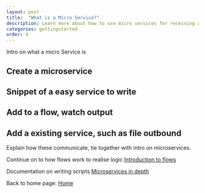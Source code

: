 ```yaml
---
layout: post
title:  "What is a Micro Service?"
description: Learn more about how to use micro services for receiving and transmitting messages to and from other services. Learn about the different types of services and how use them in different scenarios.
categories: gettingstarted
order: 4
---
```


Intro on what a micro Service is

## Create a microservice

## Snippet of a easy service to write

## Add to a flow, watch output

## Add a existing service, such as file outbound

Explain how these communicate, tie together with intro on microservices.

Continue on to how flows work to realise logic [Introduction to flows](/microServiceBus.docs/nav/gettingstarted/flow)

Documentation on writing scripts [Microservices in depth](/microServiceBus.docs/nav/quickReference/microserviceDocumentation)

Back to home page: [Home](/microServiceBus.docs/)
